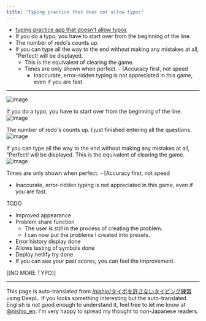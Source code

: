 ```yaml
---
title: "Typing practice that does not allow typos"
---
```


- [typing practice app that doesn't allow typos](https://elated-kalam-2addc7.netlify.com/)
- If you do a typo, you have to start over from the beginning of the line.
- The number of redo's counts up.
- If you can type all the way to the end without making any mistakes at all, "Perfect! will be displayed.
    - This is the equivalent of clearing the game.
    - Times are only shown when perfect.
            - [Accuracy first, not speed
        - Inaccurate, error-ridden typing is not appreciated in this game, even if you are fast.


-----

![image](https://gyazo.com/9607e8363e3a0085ab2b59e81bc36b7c/thumb/1000)

If you do a typo, you have to start over from the beginning of the line.
![image](https://gyazo.com/6b6b960235f7db6a644da94f552ff72b/thumb/1000)

The number of redo's counts up.
I just finished entering all the questions.
![image](https://gyazo.com/3f313e7df77b7f5ce882d9a3f8d65b86/thumb/1000)

If you can type all the way to the end without making any mistakes at all, "Perfect! will be displayed.
This is the equivalent of clearing the game.
![image](https://gyazo.com/27d8b0e040b919ecc8f551a783aa9112/thumb/1000)

Times are only shown when perfect.
    - [Accuracy first, not speed
- Inaccurate, error-ridden typing is not appreciated in this game, even if you are fast.

TODO
- Improved appearance
- Problem share function
    - The user is still in the process of creating the problem.
    - I can now put the problems I created into presets.
- Error history display done
- Allows testing of symbols done
- Deploy netlify try done
- If you can see your past scores, you can feel the improvement.

[[NO MORE TYPO]]

---
This page is auto-translated from [/nishio/タイポを許さないタイピング練習](https://scrapbox.io/nishio/タイポを許さないタイピング練習) using DeepL. If you looks something interesting but the auto-translated English is not good enough to understand it, feel free to let me know at [@nishio_en](https://twitter.com/nishio_en). I'm very happy to spread my thought to non-Japanese readers.